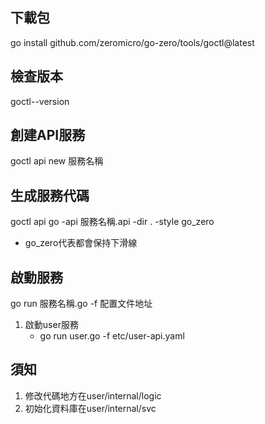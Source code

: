## 下載包
go install github.com/zeromicro/go-zero/tools/goctl@latest

## 檢查版本  
goctl--version

## 創建API服務
goctl api new 服務名稱

## 生成服務代碼
goctl api go -api 服務名稱.api -dir . -style go_zero
- go_zero代表都會保持下滑線
## 啟動服務
go run 服務名稱.go -f 配置文件地址
1. 啟動user服務
    - go run user.go -f etc/user-api.yaml

## 須知
1. 修改代碼地方在user/internal/logic
2. 初始化資料庫在user/internal/svc